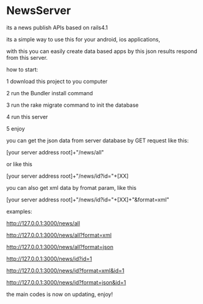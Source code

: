 # NewsServer
its a news publish APIs based on rails4.1

its a simple way to use this for your android, ios applications,

with this you can easily create data based apps by this json results respond from this server.

how to start:

1 download this project to you computer

2 run the Bundler install command

3 run the rake migrate command to init the database

4 run this server

5 enjoy


you can get the json data from server database by GET request like this:

[your server address root]+"/news/all"


or like this 

[your server address root]+"/news/id?id="+[XX]


you can also get xml data by fromat param, like this

[your server address root]+"/news/id?id="+[XX]+"&format=xml"

examples:

http://127.0.0.1:3000/news/all

http://127.0.0.1:3000/news/all?format=xml

http://127.0.0.1:3000/news/all?format=json

http://127.0.0.1:3000/news/id?id=1

http://127.0.0.1:3000/news/id?format=xml&id=1

http://127.0.0.1:3000/news/id?format=json&id=1


the main codes is now on updating, enjoy!


